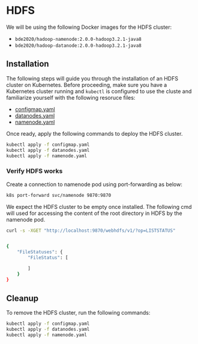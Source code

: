 # HDFS

We will be using the following Docker images for the HDFS cluster:
- `bde2020/hadoop-namenode:2.0.0-hadoop3.2.1-java8`
- `bde2020/hadoop-datanode:2.0.0-hadoop3.2.1-java8`

## Installation
The following steps will guide you through the installation of an HDFS cluster on Kubernetes.
Before proceeding, make sure you have a Kubernetes cluster running and `kubectl` is configured to use the cluste and familiarize yourself with the following resoruce files:
- [configmap.yaml](./configmap.yaml)
- [datanodes.yaml](./datanodes.yaml)
- [namenode.yaml](./namenode.yaml)

Once ready, apply the following commands to deploy the HDFS cluster.
```bash
kubectl apply -f configmap.yaml
kubectl apply -f datanodes.yaml
kubectl apply -f namenode.yaml
```

### Verify HDFS works
Create a connection to namenode pod using port-forwarding as below:

```bash
k8s port-forward svc/namenode 9870:9870
```

We expect the HDFS cluster to be empty once installed. The following cmd will used for accessing the content of the root directory in HDFS by the namenode pod. 

```bash
curl -s -XGET "http://localhost:9870/webhdfs/v1/?op=LISTSTATUS"


{
    "FileStatuses": {
        "FileStatus": [

        ]
    }
}
```


## Cleanup

To remove the HDFS cluster, run the following commands:

```bash
kubectl apply -f configmap.yaml
kubectl apply -f datanodes.yaml
kubectl apply -f namenode.yaml
```